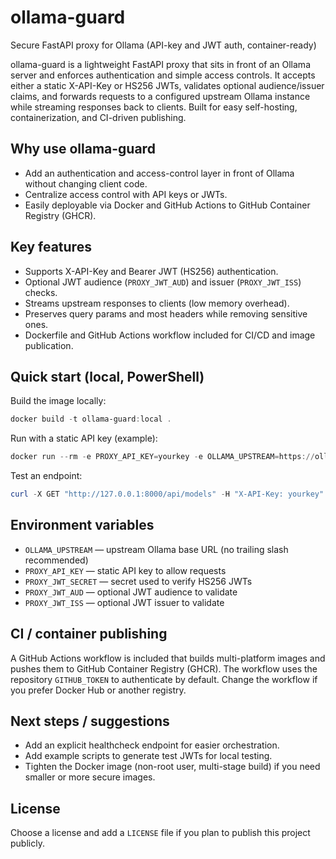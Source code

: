 # ollama-guard

Secure FastAPI proxy for Ollama (API-key and JWT auth, container-ready)

ollama-guard is a lightweight FastAPI proxy that sits in front of an Ollama server and enforces authentication and simple access controls. It accepts either a static X-API-Key or HS256 JWTs, validates optional audience/issuer claims, and forwards requests to a configured upstream Ollama instance while streaming responses back to clients. Built for easy self-hosting, containerization, and CI-driven publishing.

## Why use ollama-guard

- Add an authentication and access-control layer in front of Ollama without changing client code.
- Centralize access control with API keys or JWTs.
- Easily deployable via Docker and GitHub Actions to GitHub Container Registry (GHCR).

## Key features

- Supports X-API-Key and Bearer JWT (HS256) authentication.
- Optional JWT audience (`PROXY_JWT_AUD`) and issuer (`PROXY_JWT_ISS`) checks.
- Streams upstream responses to clients (low memory overhead).
- Preserves query params and most headers while removing sensitive ones.
- Dockerfile and GitHub Actions workflow included for CI/CD and image publication.

## Quick start (local, PowerShell)

Build the image locally:

```powershell
docker build -t ollama-guard:local .
```

Run with a static API key (example):

```powershell
docker run --rm -e PROXY_API_KEY=yourkey -e OLLAMA_UPSTREAM=https://ollama.example.com -p 8000:8000 ollama-guard:local
```

Test an endpoint:

```powershell
curl -X GET "http://127.0.0.1:8000/api/models" -H "X-API-Key: yourkey"
```

## Environment variables

- `OLLAMA_UPSTREAM` — upstream Ollama base URL (no trailing slash recommended)
- `PROXY_API_KEY` — static API key to allow requests
- `PROXY_JWT_SECRET` — secret used to verify HS256 JWTs
- `PROXY_JWT_AUD` — optional JWT audience to validate
- `PROXY_JWT_ISS` — optional JWT issuer to validate

## CI / container publishing

A GitHub Actions workflow is included that builds multi-platform images and pushes them to GitHub Container Registry (GHCR). The workflow uses the repository `GITHUB_TOKEN` to authenticate by default. Change the workflow if you prefer Docker Hub or another registry.

## Next steps / suggestions

- Add an explicit healthcheck endpoint for easier orchestration.
- Add example scripts to generate test JWTs for local testing.
- Tighten the Docker image (non-root user, multi-stage build) if you need smaller or more secure images.

## License

Choose a license and add a `LICENSE` file if you plan to publish this project publicly.
